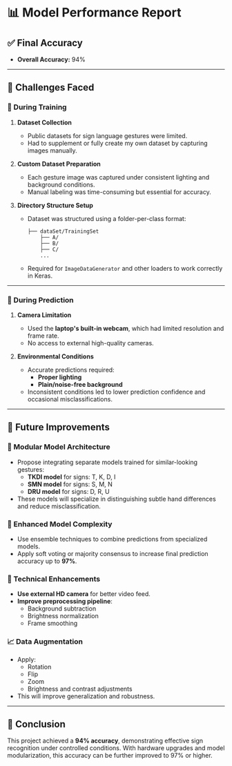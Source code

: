 # 📊 Model Performance Report

## ✅ Final Accuracy
- **Overall Accuracy:** 94%

---

## 🧪 Challenges Faced

### 🚧 During Training
1. **Dataset Collection**
   - Public datasets for sign language gestures were limited.
   - Had to supplement or fully create my own dataset by capturing images manually.

2. **Custom Dataset Preparation**
   - Each gesture image was captured under consistent lighting and background conditions.
   - Manual labeling was time-consuming but essential for accuracy.

3. **Directory Structure Setup**
   - Dataset was structured using a folder-per-class format:
     ```
     ├── dataSet/TrainingSet
         ├── A/
         ├── B/
         ├── C/
         ...
     ```
   - Required for `ImageDataGenerator` and other loaders to work correctly in Keras.

---

### 🎯 During Prediction
1. **Camera Limitation**
   - Used the **laptop's built-in webcam**, which had limited resolution and frame rate.
   - No access to external high-quality cameras.

2. **Environmental Conditions**
   - Accurate predictions required:
     - **Proper lighting**
     - **Plain/noise-free background**
   - Inconsistent conditions led to lower prediction confidence and occasional misclassifications.

---

## 🚀 Future Improvements

### 🔄 Modular Model Architecture
- Propose integrating separate models trained for similar-looking gestures:
  - **TKDI model** for signs: T, K, D, I
  - **SMN model** for signs: S, M, N
  - **DRU model** for signs: D, R, U
- These models will specialize in distinguishing subtle hand differences and reduce misclassification.

### 🧠 Enhanced Model Complexity
- Use ensemble techniques to combine predictions from specialized models.
- Apply soft voting or majority consensus to increase final prediction accuracy up to **97%**.

### 🔧 Technical Enhancements
- **Use external HD camera** for better video feed.
- **Improve preprocessing pipeline**:
  - Background subtraction
  - Brightness normalization
  - Frame smoothing

### 📈 Data Augmentation
- Apply:
  - Rotation
  - Flip
  - Zoom
  - Brightness and contrast adjustments
- This will improve generalization and robustness.

---

## 📌 Conclusion
This project achieved a **94% accuracy**, demonstrating effective sign recognition under controlled conditions. With hardware upgrades and model modularization, this accuracy can be further improved to 97% or higher.

